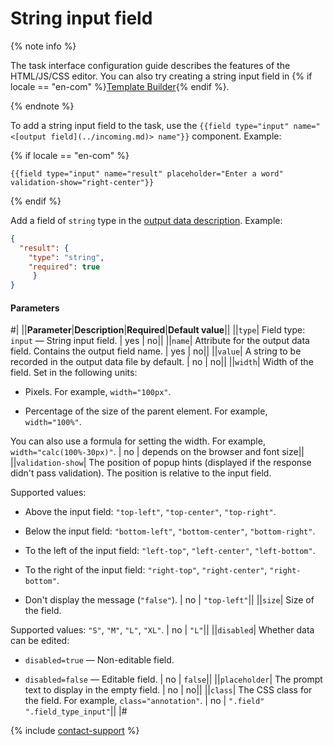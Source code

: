 # String input field

{% note info %}

The task interface configuration guide describes the features of the HTML/JS/CSS editor. You can also try creating a string input field in {% if locale == "en-com" %}[Template Builder](../../../template-builder/reference/field.text.md){% endif %}.

{% endnote %}

To add a string input field to the task, use the `{{field type="input" name="<[output field](../incoming.md)> name"}}` component. Example:

{% if locale == "en-com" %}

```plaintext
{{field type="input" name="result" placeholder="Enter a word" validation-show="right-center"}}
```

{% endif %}

Add a field of `string` type in the [output data description](../incoming.md). Example:

```json
{
  "result": {
    "type": "string",
    "required": true
     }
}
```

#### Parameters

#|
||**Parameter**|**Description**|**Required**|**Default value**||
||`type`| Field type: `input` — String input field. | yes | no||
||`name`| Attribute for the output data field. Contains the output field name. | yes | no||
||`value`| A string to be recorded in the output data file by default. | no | no||
||`width`| Width of the field. Set in the following units:

- Pixels. For example, `width="100px"`.

- Percentage of the size of the parent element. For example, `width="100%"`.

You can also use a formula for setting the width. For example, `width="calc(100%-30px)"`. | no | depends on the browser and font size||
||`validation-show`| The position of popup hints (displayed if the response didn't pass validation). The position is relative to the input field.

Supported values:

- Above the input field: `"top-left"`, `"top-center"`, `"top-right"`.

- Below the input field: `"bottom-left"`, `"bottom-center"`, `"bottom-right"`.

- To the left of the input field: `"left-top"`, `"left-center"`, `"left-bottom"`.

- To the right of the input field: `"right-top"`, `"right-center"`, `"right-bottom"`.

- Don't display the message (`"false"`). | no | `"top-left"`||
||`size`| Size of the field.

Supported values: `"S"`, `"M"`, `"L"`, `"XL"`. | no | `"L"`||
||`disabled`| Whether data can be edited:

- `disabled=true` — Non-editable field.

- `disabled=false` — Editable field. | no | `false`||
||`placeholder`| The prompt text to display in the empty field. | no | no||
||`class`| The CSS class for the field. For example, `class="annotation"`. | no | `".field" ".field_type_input"`||
|#

{% include [contact-support](../../_includes/contact-support-help.md) %}